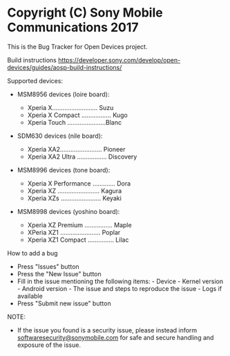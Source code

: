 Copyright (C) Sony Mobile Communications 2017
=============================================

This is the Bug Tracker for Open Devices project.

Build instructions
https://developer.sony.com/develop/open-devices/guides/aosp-build-instructions/

Supported devices:
   - MSM8956 devices (loire board):
      - Xperia X.......................... Suzu
      - Xperia X Compact ................. Kugo
      - Xperia Touch ......................Blanc

   - SDM630 devices (nile board):
      - Xperia XA2........................ Pioneer
      - Xperia XA2 Ultra ................. Discovery

   - MSM8996 devices (tone board):
      - Xperia X Performance ............. Dora
      - Xperia XZ ........................ Kagura
      - Xperia XZs ....................... Keyaki

   - MSM8998 devices (yoshino board):
      - Xperia XZ Premium ................ Maple
      - XPeria XZ1 ....................... Poplar
      - Xperia XZ1 Compact ............... Lilac


How to add a bug
- Press "Issues" button
- Press the "New Issue" button
- Fill in the issue mentioning the following items:
      - Device
      - Kernel version
      - Android version
      - The issue and steps to reproduce the issue
      - Logs if available
- Press "Submit new issue" button

NOTE:
- If the issue you found is a security issue, please instead inform
  softwaresecurity@sonymobile.com for safe and secure handling and exposure
  of the issue.

